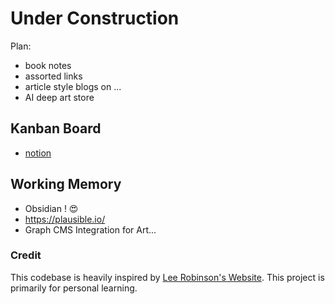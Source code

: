 # Under Construction

Plan:
- book notes
- assorted links
- article style blogs on ... 
- AI deep art store

## Kanban Board
- [notion](https://playful-leopard-61b.notion.site/Task-Board-d520e35c496c4f4caa6a26f6b3d66dc0)

## Working Memory
- Obsidian ! 😍 
- https://plausible.io/
- Graph CMS Integration for Art...


### Credit
This codebase is heavily inspired by [Lee Robinson's Website](https://github.com/leerob/leerob.io). This project is primarily for personal learning.
